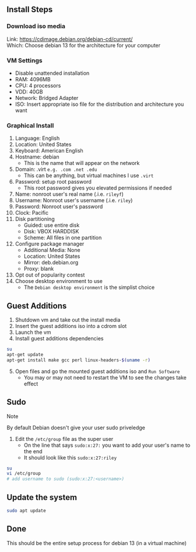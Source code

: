 ## Install Steps
### Download iso media
Link: https://cdimage.debian.org/debian-cd/current/<br>
Which: Choose debian 13 for the architecture for your computer
### VM Settings
- Disable unattended installation
- RAM: 4096MB
- CPU: 4 processors
- VDD: 40GB
- Network: Bridged Adapter
- ISO: Insert appropriate iso file for the distribution and architecture you want

### Graphical Install
1. Language: English
2. Location: United States
3. Keyboard: American English
4. Hostname: debian 
    - This is the name that will appear on the network
5. Domain: .virt `e.g. .com .net .edu`
    - This can be anything, but virtual machines I use `.virt`
6. Password: setup root password
    - This root password gives you elevated permissions if needed
7. Name: nonroot user's real name (.i.e. `rileyf`)
8. Username: Nonroot user's username (.i.e. `riley`)
9. Password: Nonroot user's password
10. Clock: Pacific
11. Disk partitioning
    - Guided: use entire disk
    - Disk: VBOX HARDDISK
    - Scheme: All files in one partition
12. Configure package manager
    - Additional Media: None
    - Location: United States
    - Mirror: deb.debian.org
    - Proxy: blank
13. Opt out of popularity contest
14. Choose desktop environment to use
    - The `Debian desktop environment` is the simplist choice

## Guest Additions
1. Shutdown vm and take out the install media
2. Insert the guest additions iso into a cdrom slot
3. Launch the vm
4. Install guest additions dependencies
```bash
su
apt-get update
apt-get install make gcc perl linux-headers-$(uname -r)
```
5. Open files and go the mounted guest additions iso and `Run Software`
    - You may or may not need to restart the VM to see the changes take effect

## Sudo
> [!NOTE]
> By default Debian doesn't give your user sudo priveledge
1. Edit the `/etc/group` file as the super user
    - On the line that says `sudo:x:27:` you want to add your user's name to the end
    - It should look like this `sudo:x:27:riley`
```bash
su
vi /etc/group
# add username to sudo (sudo:x:27:<username>)
```

## Update the system
```bash
sudo apt update
```

## Done
This should be the entire setup process for debian 13 (in a virtual machine)

